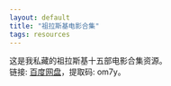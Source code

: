 ```yaml
---
layout: default
title: "祖拉斯基电影合集"
tags: resources
---
```


这是我私藏的祖拉斯基十五部电影合集资源。  
链接: [百度网盘](https://pan.baidu.com/s/1HDHYheL6yNH1xE7lw8skog)，提取码: om7y。   
